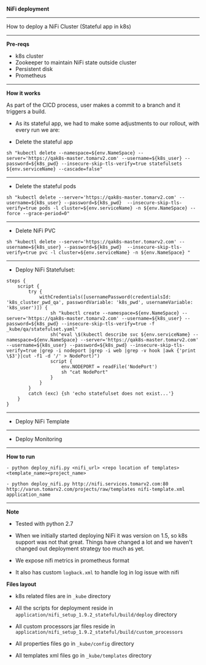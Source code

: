 
**NiFi deployment**
***

How to deploy a NiFi Cluster (Stateful app in k8s)
***

**Pre-reqs**
- k8s cluster
- Zookeeper to maintain NiFi state outside cluster
- Persistent disk
- Prometheus
***

**How it works**

As part of the CICD process, user makes a commit to a branch and it triggers a build.

- As its stateful app, we had to make some adjustments to our rollout, with every run we are:

 - Delete the stateful app

```sh "kubectl delete --namespace=${env.NameSpace} --server='https://qak8s-master.tomarv2.com' --username=${k8s_user} --password=${k8s_pwd} --insecure-skip-tls-verify=true statefulsets ${env.serviceName} --cascade=false"```

***

-  Delete the stateful pods

```sh "kubectl delete --server='https://qak8s-master.tomarv2.com' --username=${k8s_user} --password=${k8s_pwd}  --insecure-skip-tls-verify=true pods -l cluster=${env.serviceName} -n ${env.NameSpace} --force --grace-period=0"```

***

- Delete NiFi PVC

```sh "kubectl delete --server='https://qak8s-master.tomarv2.com' --username=${k8s_user} --password=${k8s_pwd}  --insecure-skip-tls-verify=true pvc -l cluster=${env.serviceName} -n ${env.NameSpace} "```

***

- Deploy NiFi Statefulset:

```
steps {
    script {
        try {
            withCredentials([usernamePassword(credentialsId: 'k8s_cluster_pwd_qa', passwordVariable: 'k8s_pwd', usernameVariable: 'k8s_user')]) {
                sh "kubectl create --namespace=${env.NameSpace} --server='https://qak8s-master.tomarv2.com' --username=${k8s_user} --password=${k8s_pwd} --insecure-skip-tls-verify=true -f _kube/qa/statefulset.yaml"
                sh("eval \$(kubectl describe svc ${env.serviceName} --namespace=${env.NameSpace} --server='https://qak8s-master.tomarv2.com' --username=${k8s_user} --password=${k8s_pwd} --insecure-skip-tls-verify=true |grep -i nodeport |grep -i web |grep -v hook |awk {'print \$3'}|cut -f1 -d '/' > NodePort)")
                script {
                    env.NODEPORT = readFile('NodePort')
                    sh "cat NodePort"
                }
            }
        }
        catch (exc) {sh 'echo statefulset does not exist...'}
    }
}
```
***

- Deploy NiFi Template

***

- Deploy Monitoring

***

**How to run**

    - python deploy_nifi.py <nifi_url> <repo location of templates> <template_name><project_name>
    
    - python deploy_nifi.py http://nifi.services.tomarv2.com:80 http://varun.tomarv2.com/projects/raw/templates nifi-template.xml application_name

***
   
**Note**

- Tested with python 2.7
- When we initially started deploying NiFi it was version on 1.5, so k8s support was not that great.
Things have changed a lot and we haven't changed out deployment strategy too much as yet.

- We expose nifi metrics in prometheus format

- It also has custom `logback.xml` to handle log in log issue with nifi

**Files layout**

- k8s related files are in `_kube` directory

- All the scripts for deployment reside in `application/nifi_setup_1.9.2_stateful/build/deploy` directory

- All custom processors jar files reside in `application/nifi_setup_1.9.2_stateful/build/custom_processors`

- All properties files go in `_kube/config` directory

- All templates xml files go in `_kube/templates` directory